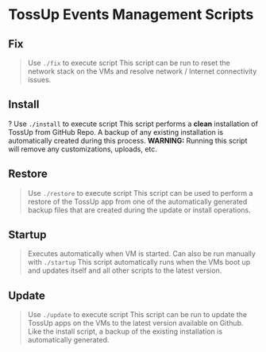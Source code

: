 # TossUp Events Management Scripts
 
## Fix
> Use `./fix` to execute script
This script can be run to reset the network stack on the VMs and resolve network / Internet connectivity issues.

## Install
? Use `./install` to execute script
This script performs a <b>clean</b> installation of TossUp from GitHub Repo. A backup of any existing installation is automatically created during this process. <b>WARNING:</b> Running this script will remove any customizations, uploads, etc.

## Restore
> Use `./restore` to execute script
This script can be used to perform a restore of the TossUp app from one of the automatically generated backup files that are created during the update or install operations.

## Startup
> Executes automatically when VM is started. Can also be run manually with `./startup`
This script automatically runs when the VMs boot up and updates itself and all other scripts to the latest version.

## Update
> Use `./update` to execute script
This script can be run to update the TossUp apps on the VMs to the latest version available on Github. Like the install script, a backup of the existing installation is automatically generated.
